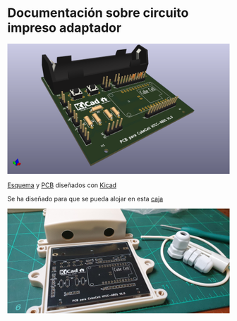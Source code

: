 # Documentación sobre circuito impreso adaptador

![](./Adaptador_CubeCell_v1/docs/AdaptadorCubeCellV1.png)

[Esquema](./Adaptador_CubeCell_v1/docs/Adaptador_CubeCell_v1_sch.pdf) y [PCB](./Adaptador_CubeCell_v1/docs/Adaptador_CubeCell_v1_pcb.pdf) diseñados con [Kicad](https://www.kicad.org/)

Se ha diseñado para que se pueda alojar en esta [caja](https://a.aliexpress.com/_dWu4tJt)  


![](./Adaptador_CubeCell_v1/docs/cajaPCB.jpg)







